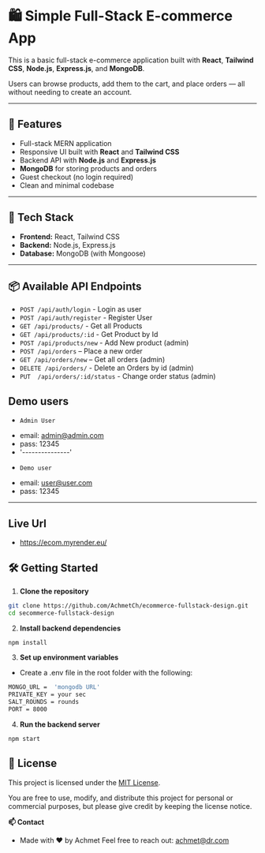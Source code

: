 # 🛍️ Simple Full-Stack E-commerce App

This is a basic full-stack e-commerce application built with **React**, **Tailwind CSS**, **Node.js**, **Express.js**, and **MongoDB**.

Users can browse products, add them to the cart, and place orders — all without needing to create an account.

---

## 🚀 Features

- Full-stack MERN application
- Responsive UI built with **React** and **Tailwind CSS**
- Backend API with **Node.js** and **Express.js**
- **MongoDB** for storing products and orders
- Guest checkout (no login required)
- Clean and minimal codebase

---

## 🧠 Tech Stack

- **Frontend:** React, Tailwind CSS
- **Backend:** Node.js, Express.js
- **Database:** MongoDB (with Mongoose)

---

## 📦 Available API Endpoints
- `POST /api/auth/login` - Login as user
- `POST /api/auth/register` - Register User
- `GET /api/products/` - Get all Products
- `GET /api/products/:id` - Get Product by Id
- `POST /api/products/new` - Add New product (admin)
- `POST /api/orders` – Place a new order
- `GET /api/orders/new` – Get all orders (admin)
- `DELETE /api/orders/` - Delete an Orders by id (admin)
- `PUT  /api/orders/:id/status` - Change order status (admin)


## Demo users
* `Admin User`
- email: admin@admin.com
- pass: 12345
- '---------------'
* `Demo user`
- email: user@user.com
- pass: 12345
---

## Live Url
* https://ecom.myrender.eu/

## 🛠 Getting Started

1. **Clone the repository**
```bash
git clone https://github.com/AchmetCh/ecommerce-fullstack-design.git
cd secommerce-fullstack-design
```

2. **Install backend dependencies**
```bash
npm install
```

3. **Set up environment variables**
* Create a .env file in the root folder with the following:
```bash
MONGO_URL =  'mongodb URL'
PRIVATE_KEY = your sec
SALT_ROUNDS = rounds
PORT = 8000
```
4. **Run the backend server**
```bash
npm start
```


## 📄 License

This project is licensed under the [MIT License](https://opensource.org/license/mit).

You are free to use, modify, and distribute this project for personal or commercial purposes, but please give credit by keeping the license notice.


**📫 Contact**
* Made with ❤️ by Achmet
Feel free to reach out: achmet@dr.com
